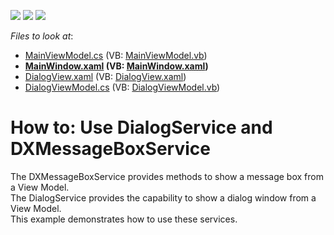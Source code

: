 <!-- default badges list -->
![](https://img.shields.io/endpoint?url=https://codecentral.devexpress.com/api/v1/VersionRange/128658166/13.1.7%2B)
[![](https://img.shields.io/badge/Open_in_DevExpress_Support_Center-FF7200?style=flat-square&logo=DevExpress&logoColor=white)](https://supportcenter.devexpress.com/ticket/details/E4859)
[![](https://img.shields.io/badge/📖_How_to_use_DevExpress_Examples-e9f6fc?style=flat-square)](https://docs.devexpress.com/GeneralInformation/403183)
<!-- default badges end -->
<!-- default file list -->
*Files to look at*:

* [MainViewModel.cs](./CS/MessageBoxServiceCodeExample/MainViewModel.cs) (VB: [MainViewModel.vb](./VB/MessageBoxServiceCodeExample/MainViewModel.vb))
* **[MainWindow.xaml](./CS/MessageBoxServiceCodeExample/MainWindow.xaml) (VB: [MainWindow.xaml](./VB/MessageBoxServiceCodeExample/MainWindow.xaml))**
* [DialogView.xaml](./CS/MessageBoxServiceCodeExample/View/DialogView.xaml) (VB: [DialogView.xaml](./VB/MessageBoxServiceCodeExample/View/DialogView.xaml))
* [DialogViewModel.cs](./CS/MessageBoxServiceCodeExample/ViewModel/DialogViewModel.cs) (VB: [DialogViewModel.vb](./VB/MessageBoxServiceCodeExample/ViewModel/DialogViewModel.vb))
<!-- default file list end -->
# How to: Use DialogService and DXMessageBoxService


<p>The DXMessageBoxService provides methods to show a message box from a View Model.<br />
The DialogService provides the capability to show a dialog window from a View Model. <br />
This example demonstrates how to use these services.</p>

<br/>


